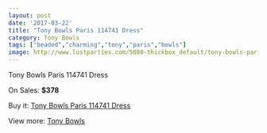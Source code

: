 ```yaml
---
layout: post
date: '2017-03-22'
title: "Tony Bowls Paris 114741 Dress"
category: Tony Bowls
tags: ["beaded","charming","tony","paris","bowls"]
image: http://www.lustparties.com/5808-thickbox_default/tony-bowls-paris-114741-dress.jpg
---
```

Tony Bowls Paris 114741 Dress

On Sales: **$378**
<a href="https://www.lustparties.com/en/tony-bowls/1970-tony-bowls-paris-114741-dress.html"><amp-img layout="responsive" width="600" height="600" src="//www.lustparties.com/5808-thickbox_default/tony-bowls-paris-114741-dress.jpg" alt="Tony Bowls Paris 114741 Dress 0" /></a>
<a href="https://www.lustparties.com/en/tony-bowls/1970-tony-bowls-paris-114741-dress.html"><amp-img layout="responsive" width="600" height="600" src="//www.lustparties.com/5810-thickbox_default/tony-bowls-paris-114741-dress.jpg" alt="Tony Bowls Paris 114741 Dress 1" /></a>
<a href="https://www.lustparties.com/en/tony-bowls/1970-tony-bowls-paris-114741-dress.html"><amp-img layout="responsive" width="600" height="600" src="//www.lustparties.com/5809-thickbox_default/tony-bowls-paris-114741-dress.jpg" alt="Tony Bowls Paris 114741 Dress 2" /></a>

Buy it: [Tony Bowls Paris 114741 Dress](https://www.lustparties.com/en/tony-bowls/1970-tony-bowls-paris-114741-dress.html "Tony Bowls Paris 114741 Dress")

View more: [Tony Bowls](https://www.lustparties.com/en/5-tony-bowls "Tony Bowls")